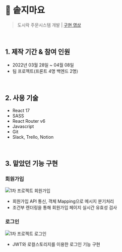 # :pushpin: 솥지마요

> 도시락 주문시스템 개발 | [구현 영상](https://youtu.be/Nz-s6Ob5FhU)

</br>

## 1. 제작 기간 & 참여 인원

- 2022년 03월 28일 ~ 04월 08일
- 팀 프로젝트(프론트 4명 백엔드 2명)

</br>

## 2. 사용 기술

- React 17
- SASS
- React Router v6
- Javascript
- Git
- Slack, Trello, Notion

</br>

## 3. 맡았던 기능 구현

### 회원가입

![1차 프로젝트 회원가입](https://user-images.githubusercontent.com/56650238/171227748-cfd712c3-8c27-4e08-a8ca-03e49bf8ea0f.gif)

- 회원가입 API 통신, 객체 Mapping으로 메시지 분기처리
- 조건부 렌더링을 통해 회원가입 페이지 실시간 유효성 검사

### 로그인

![1차 프로젝트 로그인](https://user-images.githubusercontent.com/56650238/171227713-c6a70b65-48c3-4784-8a8b-7b005741fbb0.gif)

- JWT와 로컬스토리지를 이용한 로그인 기능 구현
